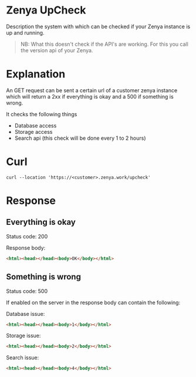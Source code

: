 # Zenya UpCheck
Description the system with which can be checked if your Zenya instance is up and running.

> NB: What this doesn't check if the API's are working. For this you call the version api of your Zenya.

# Explanation
An GET request can be sent a certain url of a customer zenya instance which will return a 2xx if everything is okay and a 500 if something is wrong.

It checks the following things
- Database access
- Storage access
- Search api (this check will be done every 1 to 2 hours)

# Curl
```curl
curl --location 'https://<customer>.zenya.work/upcheck'
```

# Response

## Everything is okay
Status code: 200 

Response body:
```html
<html><head></head><body>OK</body></html>
```

## Something is wrong
Status code: 500

If enabled on the server in the response body can contain the following:

Database issue:
```html
<html><head></head><body>1</body></html>
```

Storage issue:
```html
<html><head></head><body>2</body></html>
```

Search issue:
```html
<html><head></head><body>4</body></html>
```
